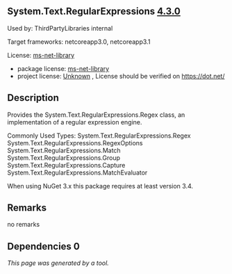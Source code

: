 System.Text.RegularExpressions [4.3.0](https://www.nuget.org/packages/System.Text.RegularExpressions/4.3.0)
--------------------

Used by: ThirdPartyLibraries internal

Target frameworks: netcoreapp3.0, netcoreapp3.1

License: [ms-net-library](../../../../licenses/ms-net-library) 

- package license: [ms-net-library](http://go.microsoft.com/fwlink/?LinkId=329770) 
- project license: [Unknown](https://dot.net/) , License should be verified on https://dot.net/

Description
-----------
Provides the System.Text.RegularExpressions.Regex class, an implementation of a regular expression engine.

Commonly Used Types:
System.Text.RegularExpressions.Regex
System.Text.RegularExpressions.RegexOptions
System.Text.RegularExpressions.Match
System.Text.RegularExpressions.Group
System.Text.RegularExpressions.Capture
System.Text.RegularExpressions.MatchEvaluator
 
When using NuGet 3.x this package requires at least version 3.4.

Remarks
-----------
no remarks


Dependencies 0
-----------


*This page was generated by a tool.*